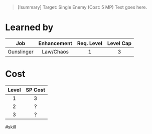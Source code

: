 >[!summary]
>Target: Single Enemy (Cost: 5 MP)
>Text goes here.
# Learned by
|    Job     | Enhancement | Req. Level | Level Cap |
|:----------:|:-----------:|:----------:|:---------:|
| Gunslinger |  Law/Chaos  |     1      |     3     | 
# Cost
| Level | SP Cost |
|:-----:|:-------:|
|   1   |    3    | 
|   2   |    ?    |
|   3   |    ?    |

#skill 